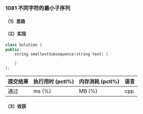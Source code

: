 ### 1081 不同字符的最小子序列

#### （1）思路

#### （2）实现

```cpp
class Solution {
public:
    string smallestSubsequence(string text) {

    }
};
```

| 提交结果 | 执行用时 (pctl%) | 内存消耗 (pctl%) | 语言 |
|:---------|:-----------------|:-----------------|:-----|
| 通过     |  ms (%)   |  MB (%)  | cpp  |

#### （3）收获
